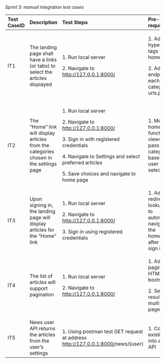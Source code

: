 ﻿*Sprint 3: manual integration test cases*

|**Test CaseID**|**Description**|**Test Steps**|**Pre-requistes**|**Author**|**Test Method**|
| :- | :- | :- | :- | :- | :- |
|IT1|The landing page shall have a links (or tabs) to select the articles displayed|<p>1. Run local server</p><p>2. Navigate to[ ](http://127.0.0.1:8000/)<http://127.0.0.1:8000/></p>|<p>1. Add hyperlink tags to home.html</p><p>2. Add new endpoints for each category in urls.py </p>|Abreham|Manual|
|IT2|The “Home” link will display articles from the categories chosen in the settings page|<p>1. Run local server</p><p>2. Navigate to[ ](http://127.0.0.1:8000/)<http://127.0.0.1:8000/></p><p>3. Sign in with registered credentials </p><p>4. Navigate to Settings and select preferred articles </p><p>5. Save choices and navigate to home page </p>|1. Modify the home view function in views.py to pass a category based on user selection |Amulya |Manual|
|IT3|Upon signing in, the landing page will display articles for the “Home” link|<p>1. Run local server</p><p>2. Navigate to[ ](http://127.0.0.1:8000/)<http://127.0.0.1:8000/></p><p>3. Sign in using registered credentials </p>|1. Add redirect lookup logic to automatically navigate to the homepage after user sign in |Sri|Manual|
|IT4|The list of articles  will support pagination|<p>1. Run local server</p><p>2. Navigate to[ ](http://127.0.0.1:8000/)<http://127.0.0.1:8000/></p><p></p>|<p>1. Add pagination to HTML using bootstrap </p><p>2. Separate results into multiple pages </p>|Amulya|Manual|
|IT5|News user API returns the articles from the user’s settings|1. Using postman test GET request at address[ ](http://127.0.0.1:8000/)<http://127.0.0.1:8000/>news/{user}|1. Convert existing view into a REST API |Abreham|Manual|

